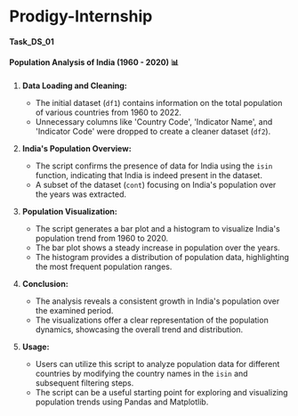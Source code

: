 # Prodigy-Internship

#### Task_DS_01

#### Population Analysis of India (1960 - 2020) 📊


1. **Data Loading and Cleaning:**
   - The initial dataset (`df1`) contains information on the total population of various countries from 1960 to 2022.
   - Unnecessary columns like 'Country Code', 'Indicator Name', and 'Indicator Code' were dropped to create a cleaner dataset (`df2`).

2. **India's Population Overview:**
   - The script confirms the presence of data for India using the `isin` function, indicating that India is indeed present in the dataset.
   - A subset of the dataset (`cont`) focusing on India's population over the years was extracted.

3. **Population Visualization:**
   - The script generates a bar plot and a histogram to visualize India's population trend from 1960 to 2020.
   - The bar plot shows a steady increase in population over the years.
   - The histogram provides a distribution of population data, highlighting the most frequent population ranges.

4. **Conclusion:**
   - The analysis reveals a consistent growth in India's population over the examined period.
   - The visualizations offer a clear representation of the population dynamics, showcasing the overall trend and distribution.

5. **Usage:**
   - Users can utilize this script to analyze population data for different countries by modifying the country names in the `isin` and subsequent filtering steps.
   - The script can be a useful starting point for exploring and visualizing population trends using Pandas and Matplotlib.

